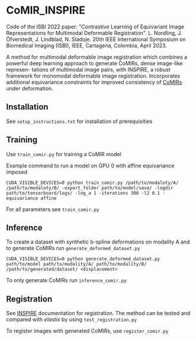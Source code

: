 # CoMIR_INSPIRE

Code of the ISBI 2022 paper: "Contrastive Learning of Equivariant Image Representations for Multimodal Deformable Registration". L. Nordling, J. Öfverstedt, J. Lindblad, N. Sladoje. 20th IEEE International Symposium on Biomedical Imaging (ISBI), IEEE, Cartagena, Colombia, April 2023.

A method for multimodal deformable image registration which combines a powerful deep learning approach to generate CoMIRs, dense image-like represen-
tations of multimodal image pairs, with INSPIRE, a robust framework for monomodal deformable image registration.
Incorporates additional equivariance constraints for improved consistency of [CoMIRs](https://github.com/MIDA-group/CoMIR) under deformation. 

## Installation
See `setup_instructions.txt` for installation of prerequisities


## Training

Use `train_comir.py` for training a CoMIR model

Example command to run a model on GPU 0 with affine equivariance imposed

`CUDA_VISIBLE_DEVICES=0 python train_comir.py /path/to/modaloty/A/ /path/to/modaloty/B/ -export_folder path/to/model/save/ -logdir path/to/tensorboard/logs/ -log_a 1 -iterations 300 -l2 0.1 -equivariance affine`

For all parameters see `train_comir.py`

## Inference

To create a dataset with synthetic b-spline deformations on modality A and to generate CoMIRs run `generate_deformed_dataset.py`

`CUDA_VISIBLE_DEVICES=0 python generate_deformed_dataset.py path/to/model path/to/modality/A/ path/to/modality/B/ /path/to/generated/dataset/ <displacement>`

To only generate CoMIRs run `inference_comir.py`

## Registration

See [INSPIRE](https://github.com/MIDA-group/inspire) documentation for registration. The method can be tested and compared with *elastix* by using `test_registration.py`

To register images with generated CoMIRs, use `register_comir.py` 


